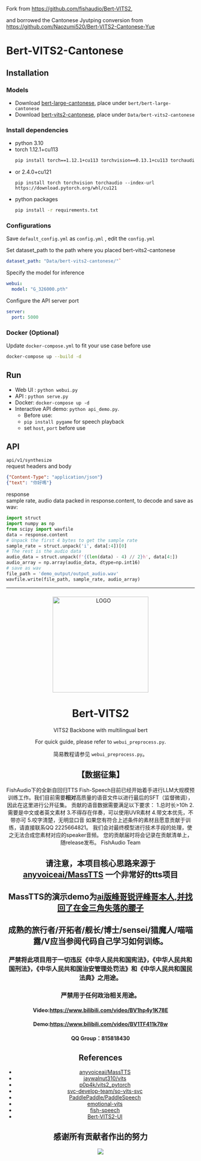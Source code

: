 Fork from https://github.com/fishaudio/Bert-VITS2,

and borrowed the Cantonese Jyutping conversion from https://github.com/Naozumi520/Bert-VITS2-Cantonese-Yue
# Bert-VITS2-Cantonese
## Installation
### Models
- Download [bert-large-cantonese](https://huggingface.co/hon9kon9ize/bert-large-cantonese), place under `bert/bert-large-cantonese`
- Download [bert-vits2-cantonese](https://huggingface.co/hon9kon9ize/bert-vits2-cantonese), place under `Data/bert-vits2-cantonese`

### Install dependencies
- python 3.10
- torch 1.12.1+cu113  
  ``` bash
  pip install torch==1.12.1+cu113 torchvision==0.13.1+cu113 torchaudio==0.12.1 --extra-index-url https://download.pytorch.org/whl/cu113
  ``` 
- or 2.4.0+cu121
  ```
  pip install torch torchvision torchaudio --index-url https://download.pytorch.org/whl/cu121
  ```
- python packages
  ```bash
  pip install -r requirements.txt
  ```

### Configurations
Save `default_config.yml` as `config.yml`
, edit the `config.yml`

Set dataset_path to the path where you placed bert-vits2-cantonese
```yaml
dataset_path: "Data/bert-vits2-cantonese/"`
```

Specify the model for inference
```yaml
webui:
  model: "G_326000.pth"
```
Configure the API server port
```yaml
server:
  port: 5000
```

### Docker (Optional)
Update `docker-compose.yml` to fit your use case before use
```bash
docker-compose up --build -d
```

## Run 
- Web UI : `python webui.py`
- API : `python serve.py`
- Docker: `docker-compose up -d`
- Interactive API demo: `python api_demo.py`. 
  - Before use:
  - `pip install pygame` for speech playback
  - set `host`, `port` before use

## API
`api/v1/synthesize` \
request headers and body 
```json
{"Content-Type": "application/json"}
{"text": "你好嗎"}
```
response\
sample rate, audio data packed in response.content, to decode and save as wav:
```python
import struct 
import numpy as np
from scipy import wavfile
data = response.content
# Unpack the first 4 bytes to get the sample rate
sample_rate = struct.unpack('i', data[:4])[0]
# The rest is the audio data
audio_data = struct.unpack(f'{(len(data) - 4) // 2}h', data[4:])
audio_array = np.array(audio_data, dtype=np.int16)
# save as wav
file_path = 'demo_output/output_audio.wav'
wavfile.write(file_path, sample_rate, audio_array)
```




-----------

###

<div align="center">

<img alt="LOGO" src="https://avatars.githubusercontent.com/u/122017386" width="256" height="256" />

# Bert-VITS2

VITS2 Backbone with multilingual bert

For quick guide, please refer to `webui_preprocess.py`.

简易教程请参见 `webui_preprocess.py`。

## 【数据征集】
FishAudio下的全新自回归TTS Fish-Speech目前已经开始着手进行LLM大规模预训练工作。我们目前需要**相对**高质量的语音文件以进行最后的SFT（监督微调），因此在这里进行公开征集。
贡献的语音数据需要满足以下要求：
1.总时长>10h
2.需要是中文或者英文素材
3.不得存在伴奏，可以使用UVR素材
4.带文本优先，不带亦可
5.咬字清楚，无明显口音
如果您有符合上述条件的素材且愿意贡献于训练，请直接联系QQ 2225664821。
我们会对最终模型进行技术手段的处理，使之无法合成您素材对应的speaker音频。
您的贡献届时将会记录在贡献清单上，随release发布。
FishAudio Team

## 请注意，本项目核心思路来源于[anyvoiceai/MassTTS](https://github.com/anyvoiceai/MassTTS) 一个非常好的tts项目
## MassTTS的演示demo为[ai版峰哥锐评峰哥本人,并找回了在金三角失落的腰子](https://www.bilibili.com/video/BV1w24y1c7z9)

[//]: # (## 本项目与[PlayVoice/vits_chinese]&#40;https://github.com/PlayVoice/vits_chinese&#41; 没有任何关系)

[//]: # ()
[//]: # (本仓库来源于之前朋友分享了ai峰哥的视频，本人被其中的效果惊艳，在自己尝试MassTTS以后发现fs在音质方面与vits有一定差距，并且training的pipeline比vits更复杂，因此按照其思路将bert)

## 成熟的旅行者/开拓者/舰长/博士/sensei/猎魔人/喵喵露/V应当参阅代码自己学习如何训练。

### 严禁将此项目用于一切违反《中华人民共和国宪法》，《中华人民共和国刑法》，《中华人民共和国治安管理处罚法》和《中华人民共和国民法典》之用途。
### 严禁用于任何政治相关用途。
#### Video:https://www.bilibili.com/video/BV1hp4y1K78E
#### Demo:https://www.bilibili.com/video/BV1TF411k78w
#### QQ Group：815818430
## References
+ [anyvoiceai/MassTTS](https://github.com/anyvoiceai/MassTTS)
+ [jaywalnut310/vits](https://github.com/jaywalnut310/vits)
+ [p0p4k/vits2_pytorch](https://github.com/p0p4k/vits2_pytorch)
+ [svc-develop-team/so-vits-svc](https://github.com/svc-develop-team/so-vits-svc)
+ [PaddlePaddle/PaddleSpeech](https://github.com/PaddlePaddle/PaddleSpeech)
+ [emotional-vits](https://github.com/innnky/emotional-vits)
+ [fish-speech](https://github.com/fishaudio/fish-speech)
+ [Bert-VITS2-UI](https://github.com/jiangyuxiaoxiao/Bert-VITS2-UI)
## 感谢所有贡献者作出的努力
<a href="https://github.com/fishaudio/Bert-VITS2/graphs/contributors" target="_blank">
  <img src="https://contrib.rocks/image?repo=fishaudio/Bert-VITS2"/>
</a>

[//]: # (# 本项目所有代码引用均已写明，bert部分代码思路来源于[AI峰哥]&#40;https://www.bilibili.com/video/BV1w24y1c7z9&#41;，与[vits_chinese]&#40;https://github.com/PlayVoice/vits_chinese&#41;无任何关系。欢迎各位查阅代码。同时，我们也对该开发者的[碰瓷，乃至开盒开发者的行为]&#40;https://www.bilibili.com/read/cv27101514/&#41;表示强烈谴责。)
